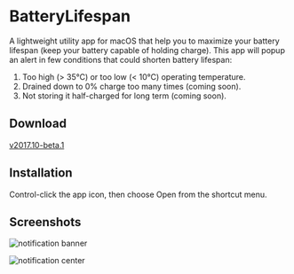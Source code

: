 # BatteryLifespan
A lightweight utility app for macOS that help you to maximize your battery lifespan (keep your battery capable of holding charge). This app will popup an alert in few conditions that could shorten battery lifespan:
1. Too high (> 35°C) or too low (< 10°C) operating temperature.
2. Drained down to 0% charge too many times (coming soon).
3. Not storing it half-charged for long term (coming soon).

## Download
[v2017.10-beta.1](https://github.com/arisferyanto/BatteryLifespan/releases/tag/v2017.10-beta.1)

## Installation
Control-click the app icon, then choose Open from the shortcut menu.

## Screenshots
![notification banner](https://user-images.githubusercontent.com/1257907/31860831-97546790-b753-11e7-91a5-902c1a308362.png)

![notification center](https://user-images.githubusercontent.com/1257907/31860816-58ee68ac-b753-11e7-907a-936489b83675.png)
